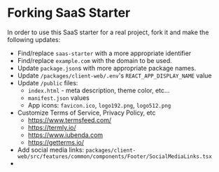 # Forking SaaS Starter

In order to use this SaaS starter for a real project, fork it and make the following updates:

- Find/replace `saas-starter` with a more appropriate identifier
- Find/replace `example.com` with the domain to be used.
- Update `package.json`s with more appropriate package names.
- Update `/packages/client-web/.env`'s `REACT_APP_DISPLAY_NAME` value
- Update `/public` files:
  - `index.html` - meta description, theme color, etc...
  - `manifest.json` values
  - App icons: `favicon.ico`, `logo192.png`, `logo512.png`
- Customize Terms of Service, Privacy Policy, etc
  - https://www.termsfeed.com/
  - https://termly.io/
  - https://www.iubenda.com
  - https://getterms.io/
- Add social media links: `packages/client-web/src/features/common/components/Footer/SocialMediaLinks.tsx`
-
